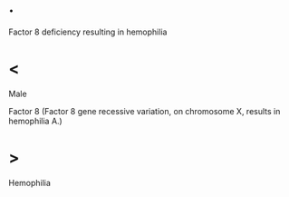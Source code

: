 # .

Factor 8 deficiency resulting in hemophilia

# <

Male

Factor 8 (Factor 8 gene recessive variation, on chromosome X, results in hemophilia A.)

# >

Hemophilia
